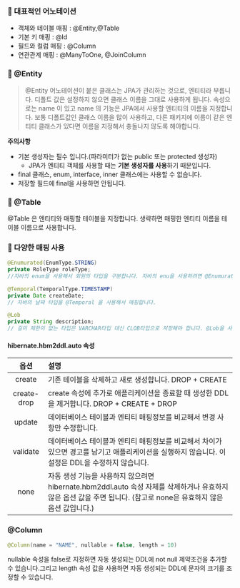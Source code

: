 ### 🔸 대표적인 어노테이션
- 객체와 테이블 매핑 : @Entity,@Table
- 기본 키 매핑 : @Id
- 필드와 컬럼 매핑 : @Column
- 연관관계 매핑 : @ManyToOne, @JoinColumn

### 🔸 @Entity
> @Entity 어노테이션이 붙은 클래스는 JPA가 관리하는 것으로, 엔티티라 부릅니다.
디폴트 값은 설정하지 않으면 클래스 이름을 그대로 사용하게 됩니다.
속성으로는 name 이 있고 name 의 기능은 JPA에서 사용할 엔티티의 이름을 지정합니다.
보통 디폴트값인 클래스 이름을 많이 사용하고, 다른 패키지에 이름이 같은 엔티티 클래스가 있다면 이름을 지정해서 충돌나지 않도록 해야합니다.

**주의사항**
- 기본 생성자는 필수 입니다.(파라미터가 없는 public 또는 protected 생성자)
    - JPA가 엔티티 객체를 사용할 때는 **기본 생성자를 사용**하기 때문입니다.
- final 클래스, enum, interface, inner 클래스에는 사용할 수 없습니다.
- 저장할 필드에 final을 사용하면 안됩니다.

### 🔸 @Table
@Table 은 엔티티와 매핑할 테이블을 지정합니다. 생략하면 매핑한 엔티티 이름을 테이블 이름으로 사용합니다.

### 🔸 다양한 매핑 사용
```java
@Enumurated(EnumType.STRING)
private RoleType roleType;
//자바의 enum을 사용해서 회원의 타입을 구분합니다. 자바의 enu을 사용하려면 @Enumurated 어노테이션으로 매핑해야합니다.

@Temporal(TemporalType.TIMESTAMP)
private Date createDate;
// 자바의 날짜 타입을 @Temporal 을 사용해서 매핑합니다.

@Lob
private String description;
// 길이 제한이 없는 타입은 VARCHAR타입 대신 CLOB타입으로 저장해야 합니다. @Lob을 사용하면 CLOB,BLOB 타입을 매핑할 수 있습니다.
```
#### hibernate.hbm2ddl.auto 속성
| 옵션 | 설명 |
| :----:| :----- |
| create | 기존 테이블을 삭제하고 새로 생성합니다. DROP + CREATE |
| create-drop | create 속성에 추가로 애플리케이션을 종료할 때 생성한 DDL을 제거합니다. DROP + CREATE + DROP |
| update | 데이터베이스 테이블과 엔티티 매핑정보를 비교해서 변경 사항만 수정합니다. |
| validate | 데이터베이스 테이블과 엔티티 매핑정보를 비교해서 차이가 있으면 경고를 남기고 애플리케이션을 실행하지 않습니다. 이 설정은 DDL을 수정하지 않습니다. |
|none| 자동 생성 기능을 사용하지 않으려면 hibernate.hbm2ddl.auto 속성 자체를 삭제하거나 유효하지 않은 옵션 값을 주면 됩니다. (참고로 none은 유효하지 않은 옵션 값입니다.) |

### @Column
 ```java
@Column(name = "NAME", nullable = false, length = 10)
```
nullable 속성을 false로 지정하면 자동 생성되는 DDL에 not null 제약조건을 추가할 수 있습니다.그리고 length 속성 값을 사용하면 자동 생성되는 DDL에 문자의 크기를 조정할 수 있습니다.
